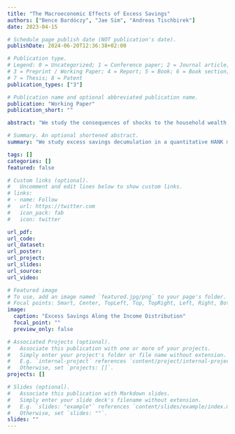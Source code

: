 ```yaml
---
title: "The Macroeconomic Effects of Excess Savings"
authors: ["Bence Bardóczy", "Jae Sim", "Andreas Tischbirek"]
date: 2023-04-15

# Schedule page publish date (NOT publication's date).
publishDate: 2024-06-20T12:36:38+02:00

# Publication type.
# Legend: 0 = Uncategorized; 1 = Conference paper; 2 = Journal article;
# 3 = Preprint / Working Paper; 4 = Report; 5 = Book; 6 = Book section;
# 7 = Thesis; 8 = Patent
publication_types: ["3"]

# Publication name and optional abbreviated publication name.
publication: "Working Paper"
publication_short: ""

abstract: "We study the consequences of shocks to the household wealth distribution in dynamic general equilibrium by characterizing the rate at which excess wealth is depleted. Analytical results link the aggregate decumulation rate to the distribution of the additional balances, micro intertemporal marginal propensities to consume, and general equilibrium feedback. A quantitative heterogeneous agent New Keynesian model matches the depletion path of the excess savings built up during the COVID-19 pandemic across the income distribution. The model predicts a substantial but steadily waning boost to consumption and explains about 40 percent of the surge in inflation observed in 2020 and 2021."

# Summary. An optional shortened abstract.
summary: "We study excess savings decumulation in a quantitative HANK model."

tags: []
categories: []
featured: false

# Custom links (optional).
#   Uncomment and edit lines below to show custom links.
# links:
# - name: Follow
#   url: https://twitter.com
#   icon_pack: fab
#   icon: twitter

url_pdf:
url_code:
url_dataset:
url_poster:
url_project:
url_slides:
url_source:
url_video:

# Featured image
# To use, add an image named `featured.jpg/png` to your page's folder. 
# Focal points: Smart, Center, TopLeft, Top, TopRight, Left, Right, BottomLeft, Bottom, BottomRight.
image:
  caption: "Excess Savings Along the Income Distribution"
  focal_point: ""
  preview_only: false

# Associated Projects (optional).
#   Associate this publication with one or more of your projects.
#   Simply enter your project's folder or file name without extension.
#   E.g. `internal-project` references `content/project/internal-project/index.md`.
#   Otherwise, set `projects: []`.
projects: []

# Slides (optional).
#   Associate this publication with Markdown slides.
#   Simply enter your slide deck's filename without extension.
#   E.g. `slides: "example"` references `content/slides/example/index.md`.
#   Otherwise, set `slides: ""`.
slides: ""
---
```

